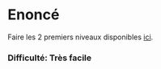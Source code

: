 # Enoncé
Faire les 2 premiers niveaux disponibles [ici](http://overthewire.org/wargames/leviathan/).

### Difficulté: Très facile